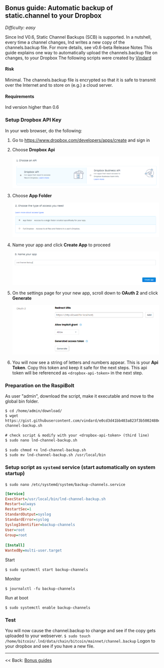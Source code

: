 ## Bonus guide: Automatic backup of static.channel to your Dropbox
*Difficulty: easy*

Since lnd V0.6, Static Channel Backups (SCB) is supported. In a nutshell, every time a channel changes, lnd writes a new copy of the channels.backup file. For more details, see v0.6-beta Release Notes
This guide explains one way to automatically upload the channels.backup file on changes, to your Dropbox
The following scripts were created by [Vindard](https://gist.github.com/vindard)
#### Risk
Minimal. The channels.backup file is encrypted so that it is safe to transmit over the Internet and to store on (e.g.) a cloud server.
#### Requirements
lnd version higher than 0.6


### Setup Dropbox API Key
    
In your web browser, do the following:

1. Go to https://www.dropbox.com/developers/apps/create and sign in

1. Choose **Dropbox Api**

    ![Dropbox API 1](https://raw.githubusercontent.com/vindard/lnd-backup/master/images/dropbox-1.png)

1. Choose **App Folder**

    ![Dropbox API 2](https://raw.githubusercontent.com/vindard/lnd-backup/master/images/dropbox-2.png)

1. Name your app and click **Create App** to proceed

    ![Dropbox API 3](https://raw.githubusercontent.com/vindard/lnd-backup/master/images/dropbox-3.png)

1. On the settings page for your new app, scroll down to **OAuth 2** and click **Generate**

    ![Dropbox API 4](https://raw.githubusercontent.com/vindard/lnd-backup/master/images/dropbox-4.png)

1. You will now see a string of letters and numbers appear. This is your **Api Token**. Copy this token and keep it safe for the next steps. This api token will be referenced as `<dropbox-api-token>` in the next step.


### Preparation on the RaspiBolt
As user "admin", download the script, make it executable and move to the global bin folder.

```
$ cd /home/admin/download/
$ wget https://gist.githubusercontent.com/vindard/e0cd3d41bb403a823f3b5002488e3f90/raw/4bcf3c0163f77443a6f7c00caae0750b1fa0d63d/lnd-channel-backup.sh

# check script & modify with your <dropbox-api-token> (third line)
$ sudo nano lnd-channel-backup.sh

$ sudo chmod +x lnd-channel-backup.sh
$ sudo mv lnd-channel-backup.sh /usr/local/bin
```

### Setup script as `systemd` service (start automatically on system startup)

`$ sudo nano /etc/systemd/system/backup-channels.service`

```ini
[Service]
ExecStart=/usr/local/bin/lnd-channel-backup.sh
Restart=always
RestartSec=1
StandardOutput=syslog
StandardError=syslog
SyslogIdentifier=backup-channels
User=root
Group=root

[Install]
WantedBy=multi-user.target
```

Start

`$ sudo systemctl start backup-channels`

Monitor

`$ journalctl -fu backup-channels`

Run at boot

`$ sudo systemctl enable backup-channels`

### Test 
You will now cause the channel.backup to change and see if the copy gets uploaded to your webserver.
`$ sudo touch /home/bitcoin/.lnd/data/chain/bitcoin/mainnet/channel.backup`
Logon to your dropbox and see if you have a new file.

------

<< Back: [Bonus guides](raspibolt_60_bonus.md) 
